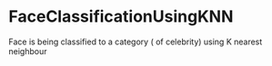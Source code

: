 # FaceClassificationUsingKNN
Face is being classified to a category ( of celebrity) using K nearest neighbour
